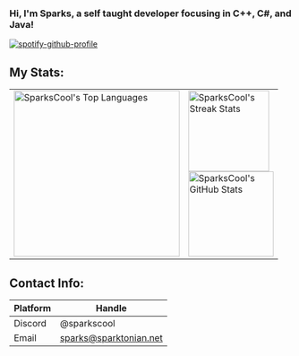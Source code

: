 ### Hi, I'm Sparks, a self taught developer focusing in C++, C#, and Java!

[![spotify-github-profile](https://spotify-github-profile.kittinanx.com/api/view?uid=e6re4znvtfa6exeog54tb6iym&cover_image=true&theme=novatorem&show_offline=false&background_color=121212&interchange=false)](https://github.com/kittinan/spotify-github-profile)

## My Stats:
<table>
  <tr>
    <td>
      <a href="#">
        <img height="296em" src="https://github-readme-stats.vercel.app/api/top-langs/?username=sparkscool&layout=pie&theme=dark" alt="SparksCool's Top Languages" />
      </a>
    </td>
    <td>
      <a href="#">
        <img height="144em" src="https://github-readme-streak-stats.herokuapp.com/?user=sparkscool&theme=dark" alt="SparksCool's Streak Stats" />
      </a>
      <br>
      <a href="#">
        <img height="152em" src="https://github-readme-stats.vercel.app/api?username=sparkscool&count_private=true&show_icons=true&theme=dark" alt="SparksCool's GitHub Stats" />
      </a>
    </td>
  </tr>
</table>

## Contact Info:

| Platform   | Handle                                             |
| ---------- | -------------------------------------------------- |
| Discord    | @sparkscool                                        |
| Email      | sparks@sparktonian.net                             |

<!--
**SparksCool/SparksCool** is a ✨ _special_ ✨ repository because its `README.md` (this file) appears on your GitHub profile.

Here are some ideas to get you started:

- 🔭 I’m currently working on ...
- 🌱 I’m currently learning ...
- 👯 I’m looking to collaborate on ...
- 🤔 I’m looking for help with ...
- 💬 Ask me about ...
- 📫 How to reach me: ...
- 😄 Pronouns: ...
- ⚡ Fun fact: ...
-->
